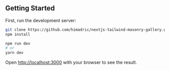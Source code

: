 ## Getting Started

First, run the development server:

```bash
git clone https://github.com/himadric/nextjs-tailwind-masonry-gallery.git
npm install

npm run dev
# or
yarn dev
```

Open [http://localhost:3000](http://localhost:3000) with your browser to see the result.
